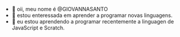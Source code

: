 - 👋 oii, meu nome é @GIOVANNASANTO
- 👀 estou enteressada em aprender a programar novas linguagens.
- 🌱 eu estou aprendendo a programar recentemente a linguagen de JavaScript e Scratch.

<!---
GIOVANNASANTO/GIOVANNASANTO is a ✨ special ✨ repository because its `README.md` (this file) appears on your GitHub profile.
You can click the Preview link to take a look at your changes.
--->
